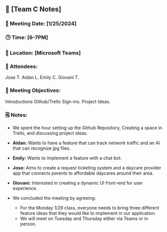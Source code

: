 ## 📝 [Team C Notes]
### 📅 Meeting Date: [1/25/2024]
### 🕒 Time: [6-7PM]
### 📍 Location: [Microsoft Teams]


### 📣 Attendees:
Jose T.
Aidan L.
Emily C.
Giovani T.

### 🎯 Meeting Objectives:
Introductions
Github/Trello Sign-ins.
Project Ideas.

### 🗒️ Notes:

- We spent the hour setting up the Github Repository, Creating a space in Trello, and discussing project ideas. 

- **Aidan:** Wants to have a feature that can track network traffic and an AI that can recognize jpg files.

- **Emily:** Wants to implement a feature with a chat bot.

- **Jose:** Aims to create a request ticketing system and a daycare provider app that connects parents to affordable daycares around their area.

- **Giovani:** Interested in creating a dynamic UI front-end for user experience.

- We concluded the meeting by agreeing:
  - For the Monday 1/29 class, everyone needs to bring three different feature ideas that they would like to implement in our application.
  - We will meet on Tuesday and Thursday either via Teams or in person.

